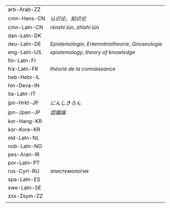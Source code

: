 | | |
|-|-|
| arb-Arab-ZZ |  |
| cmn-Hans-CN | _认识论_、_知识论_ |
| cmn-Latn-CN | _rènshi lùn_, _zhīshi lùn_ |
| dan-Latn-DK |  |
| deu-Latn-DE | _Epistemologie_, _Erkenntnistheorie_, _Gnoseologie_ |
| eng-Latn-US | _epistemology_, _theory of knowledge_ |
| fin-Latn-FI |  |
| fra-Latn-FR | _théorie de la connaissance_ |
| heb-Hebr-IL |  |
| hin-Deva-IN |  |
| ita-Latn-IT |  |
| jpn-Hrkt-JP | _にんしきろん_ |
| jpn-Jpan-JP | _認識論_ |
| kor-Hang-KR |  |
| kor-Kore-KR |  |
| nld-Latn-NL |  |
| nob-Latn-NO |  |
| pes-Aran-IR |  |
| por-Latn-PT |  |
| rus-Cyrl-RU | _эпистемоло́гия_ |
| spa-Latn-ES |  |
| swe-Latn-SE |  |
| zxx-Zsym-ZZ |  |
|  |  |